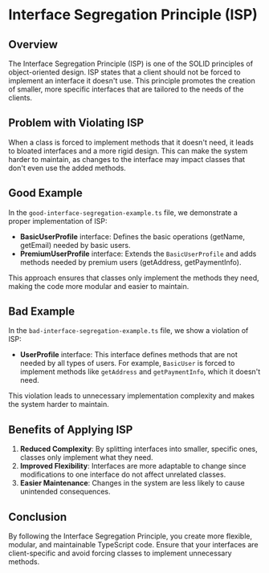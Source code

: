# Interface Segregation Principle (ISP)

## Overview

The Interface Segregation Principle (ISP) is one of the SOLID principles of object-oriented design. ISP states that a client should not be forced to implement an interface it doesn't use. This principle promotes the creation of smaller, more specific interfaces that are tailored to the needs of the clients.

## Problem with Violating ISP

When a class is forced to implement methods that it doesn't need, it leads to bloated interfaces and a more rigid design. This can make the system harder to maintain, as changes to the interface may impact classes that don't even use the added methods.

## Good Example

In the `good-interface-segregation-example.ts` file, we demonstrate a proper implementation of ISP:

- **BasicUserProfile** interface: Defines the basic operations (getName, getEmail) needed by basic users.
- **PremiumUserProfile** interface: Extends the `BasicUserProfile` and adds methods needed by premium users (getAddress, getPaymentInfo).

This approach ensures that classes only implement the methods they need, making the code more modular and easier to maintain.

## Bad Example

In the `bad-interface-segregation-example.ts` file, we show a violation of ISP:

- **UserProfile** interface: This interface defines methods that are not needed by all types of users. For example, `BasicUser` is forced to implement methods like `getAddress` and `getPaymentInfo`, which it doesn't need.

This violation leads to unnecessary implementation complexity and makes the system harder to maintain.

## Benefits of Applying ISP

1. **Reduced Complexity**: By splitting interfaces into smaller, specific ones, classes only implement what they need.
2. **Improved Flexibility**: Interfaces are more adaptable to change since modifications to one interface do not affect unrelated classes.
3. **Easier Maintenance**: Changes in the system are less likely to cause unintended consequences.

## Conclusion

By following the Interface Segregation Principle, you create more flexible, modular, and maintainable TypeScript code. Ensure that your interfaces are client-specific and avoid forcing classes to implement unnecessary methods.
